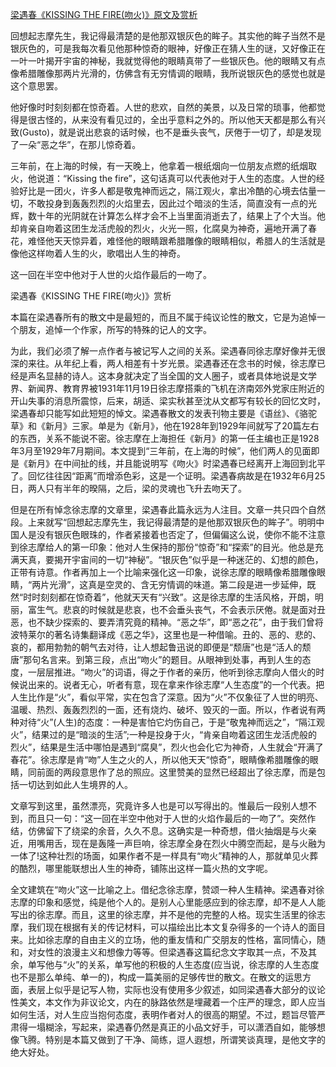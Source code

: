 [梁遇春《KISSING THE FIRE(吻火)》原文及赏析](https://www.vrrw.net/wx/8916.html)

回想起志摩先生，我记得最清楚的是他那双银灰色的眸子。其实他的眸子当然不是银灰色的，可是我每次看见他那种惊奇的眼神，好像正在猜人生的谜，又好像正在一叶一叶揭开宇宙的神秘，我就觉得他的眼睛真带了一些银灰色。他的眼睛又有点像希腊雕像那两片光滑的，仿佛含有无穷情调的眼睛，我所说银灰色的感觉也就是这个意思罢。

他好像时时刻刻都在惊奇着。人世的悲欢，自然的美景，以及日常的琐事，他都觉得是很古怪的，从来没有看见过的，全出乎意料之外的。所以他天天都是那么有兴致(Gusto)，就是说出悲哀的话时候，也不是垂头丧气，厌倦于一切了，却是发现了一朵“恶之华”，在那儿惊奇着。



三年前，在上海的时候，有一天晚上，他拿着一根纸烟向一位朋友点燃的纸烟取火，他说道：“Kissing the fire”，这句话真可以代表他对于人生的态度。人世的经验好比是一团火，许多人都是敬鬼神而远之，隔江观火，拿出冷酷的心境去估量一切，不敢投身到轰轰烈烈的火焰里去，因此过个暗淡的生活，简直没有一点的光辉，数十年的光阴就在计算怎么样才会不上当里面消逝去了，结果上了个大当。他却肯亲自吻着这团生龙活虎般的烈火，火光一照，化腐臭为神奇，遍地开满了春花，难怪他天天惊异着，难怪他的眼睛跟希腊雕像的眼睛相似，希腊人的生活就是像他这样吻着人生的火，歌唱出人生的神奇。

这一回在半空中他对于人世的火焰作最后的一吻了。

梁遇春《KISSING THE FIRE(吻火)》赏析

本篇在梁遇春所有的散文中是最短的，而且不属于纯议论性的散文，它是为追悼一个朋友，追悼一个作家，所写的特殊的记人的文字。

为此，我们必须了解一点作者与被记写人之间的关系。梁遇春同徐志摩好像并无很深的来往。从年纪上看，两人相差有十岁光景。梁遇春还在念书的时候，徐志摩已经是声名显赫的诗人。这本身就决定了当全国的文人圈子，或者具体地说是文学界、新闻界、教育界被1931年11月19日徐志摩搭乘的飞机在济南郊外党家庄附近的开山失事的消息所震惊，后来，胡适、梁实秋甚至沈从文都写有较长的回忆文时，梁遇春却只能写如此短短的悼文。梁遇春散文的发表刊物主要是《语丝》、《骆驼草》和《新月》三家。单是为《新月》，他在1928年到1929年间就写了20篇左右的东西，关系不能说不密。徐志摩在上海担任《新月》的第一任主编也正是1928年3月至1929年7月期间。本文提到“三年前，在上海的时候”，他们两人的见面即是《新月》在中间扯的线，并且能说明写《吻火》时梁遇春已经离开上海回到北平了。回忆往往因“距离”而增添色彩，这是一个证明。梁遇春病故是在1932年6月25日，两人只有半年的暌隔，之后，梁的灵魂也飞升去吻天了。

但是在所有悼念徐志摩的文章里，梁遇春此篇永远为人注目。文章一共只四个自然段。上来就写“回想起志摩先生，我记得最清楚的是他那双银灰色的眸子”。明明中国人是没有银灰色眼珠的，作者紧接着也否定了，但偏偏这么说，使你不能不注意到徐志摩给人的第一印象：他对人生保持的那份“惊奇”和“探索”的目光。他总是充满天真，要揭开宇宙间的一切“神秘”。“银灰色”似乎是一种迷茫的、幻想的颜色，正带有诗意。作者再加上一个比喻来强化这一印象，说徐志摩的眼睛像希腊雕像眼睛，“两片光滑”，这真是空灵的、含无穷情调的味道。第二段是进一步延伸，既然“时时刻刻都在惊奇着”，他就天天有“兴致”。这是徐志摩的生活风格，开朗，明丽，富生气。悲哀的时候就是悲哀，也不会垂头丧气，不会表示厌倦。就是面对丑恶，也不缺少探索的、要弄清究竟的精神。“恶之华”，即“恶之花”，由于我们曾将波特莱尔的著名诗集翻译成《恶之华》，这里也是一种借喻。丑的、恶的、悲的、哀的，都用勃勃的朝气去对待，让人想起鲁迅说的即便是“颓唐”也是“活人的颓唐”那句名言来。到第三段，点出“吻火”的题目。从眼神到处事，再到人生的态度，一层层推进。“吻火”的词语，得之于作者的亲历，他听到徐志摩向人借火的时候说出来的。说者无心，听者有意，现在拿来作徐志摩“人生态度”的一个代表。把人生比作是“火”，看似平常，实在包含了深意。因为“火”不仅象征了人世的明亮、温暖、热烈、轰轰烈烈的一面，还有烧灼、破坏、毁灭的一面。所以，作者说有两种对待“火”(人生)的态度：一种是害怕它灼伤自己，于是“敬鬼神而远之”，“隔江观火”，结果过的是“暗淡的生活”;一种是投身于火，“肯亲自吻着这团生龙活虎般的烈火”，结果是生活中哪怕是遇到“腐臭”，烈火也会化它为神奇，人生就会“开满了春花”。徐志摩是肯“吻”人生之火的人，所以他天天“惊奇”，眼睛像希腊雕像的眼睛，同前面的两段意思作了总的照应。这里赞美的显然已经超出了徐志摩，而是包括一切达到如此人生境界的人。

文章写到这里，虽然漂亮，究竟许多人也是可以写得出的。惟最后一段别人想不到，而且只一句：“这一回在半空中他对于人世的火焰作最后的一吻了”。突然作结，仿佛留下了绕梁的余音，久久不息。这确实是一种奇想，借火抽烟是与火亲近，用嘴用舌，现在是轰隆一声巨响，徐志摩全身在烈火中腾空而起，是与火融为一体了!这种壮烈的场面，如果作者不是一样具有“吻火”精神的人，那就单见火葬的酷烈，哪里能联想出人生的神奇，铺陈出这样一篇火热的文字呢。

全文建筑在“吻火”这一比喻之上。借纪念徐志摩，赞颂一种人生精神。梁遇春对徐志摩的印象和感觉，纯是他个人的。是别人心里能感应到的徐志摩，却不是人人能写出的徐志摩。而且，这里的徐志摩，并不是他的完整的人格。现实生活里的徐志摩，我们现在根据有关的传记材料，可以描绘出比本文复杂得多的一个诗人的面目来。比如徐志摩的自由主义的立场，他的重友情和广交朋友的性格，富同情心，随和，对女性的浪漫主义和想像力等等。但梁遇春这篇纪念文字取其一点，不及其余，单写他与“火”的关系，单写他的积极的人生态度(应当说，徐志摩的人生态度也不是那么单纯、单一的)，构成一篇美丽的足够传世的散文。在散文的运思方面，表层上似乎是记写人物，实际也没有使用多少叙述，如同梁遇春大部分的议论性美文，本文作为非议论文，内在的脉路依然是埋藏着一个庄严的理念，即人应当如何生活，对人生应当抱何态度，表明作者对人的很高的期望。不过，题旨尽管严肃得一塌糊涂，写起来，梁遇春仍然是真正的小品文好手，可以潇洒自如，能够想像飞腾。特别是本篇又做到了干净、简练，逗人遐想，所谓笑谈真理，是他文字的绝大好处。

